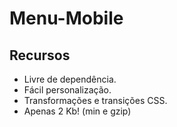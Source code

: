 # Menu-Mobile 

## Recursos

- Livre de dependência.
- Fácil personalização.
- Transformações e transições CSS.
- Apenas 2 Kb! (min e gzip)

